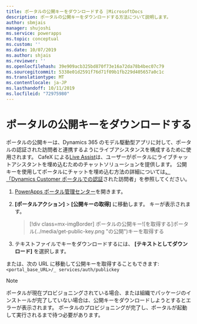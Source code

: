 ```yaml
---
title: ポータルの公開キーをダウンロードする |MicrosoftDocs
description: ポータルの公開キーをダウンロードする方法について説明します。
author: sbmjais
manager: shujoshi
ms.service: powerapps
ms.topic: conceptual
ms.custom: ''
ms.date: 10/07/2019
ms.author: shjais
ms.reviewer: ''
ms.openlocfilehash: 39e909acb325bd870f73e16a72da78b4bec07c79
ms.sourcegitcommit: 5338e01d2591f76d71f09b1fb229d405657a0c1c
ms.translationtype: MT
ms.contentlocale: ja-JP
ms.lasthandoff: 10/11/2019
ms.locfileid: "72975980"
---
```

# <a name="download-public-key-of-portal"></a>ポータルの公開キーをダウンロードする

ポータルの公開キーは、Dynamics 365 のモデル駆動型アプリに対して、ポータルの認証された訪問者と連携するようにライブアシスタンスを構成するために使用されます。 CafeX による[Live Assist](https://www.cafex.com/en/products/live-assist-dynamics-365/)は、ユーザーがポータルにライブチャットアシスタントを埋め込むためのチャットソリューションを提供します。 公開キーを使用してポータルにチャットを埋め込む方法の詳細については[、「Dynamics Customer ポータルでの認証](https://www.liveassistfor365.com/en/support/authenticated-visitors-in-the-dynamics-customer-portal/)された訪問者」を参照してください。

1. [PowerApps ポータル管理センター](admin-overview.md)を開きます。

2.  **[ポータルアクション]**  >  **[公開キーの取得]** に移動します。 キーが表示されます。

    > [!div class=mx-imgBorder]
    > ポータルの公開キー![を取得する]ポータル(../media/get-public-key.png "の公開")キーを取得する

3.  テキストファイルでキーをダウンロードするには、 **[テキストとしてダウンロード]** を選択します。

または、次の URL に移動して公開キーを取得することもできます: `<portal_base_URL>/_ services/auth/publickey` 

> [!NOTE]
> ポータルが現在プロビジョニングされている場合、または組織でパッケージのインストールが完了していない場合は、公開キーをダウンロードしようとするとエラーが表示されます。 ポータルのプロビジョニングが完了し、ポータルが起動して実行されるまで待つ必要があります。
